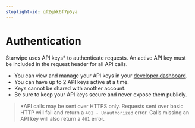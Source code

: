 ```yaml
---
stoplight-id: qf2gbk6f7p5ya
---
```


# Authentication

Starwipe uses API keys* to authenticate requests. An active API key must be included in the request header for all API calls.

- You can view and manage your API keys in your [developer dashboard](https://developer.starwipe.com/dashboard).
- You can have up to 2 API keys active at a time.
- Keys cannot be shared with another account.
- Be sure to keep your API keys secure and never expose them publicly.

<!-- theme: warning -->
> \*API calls may be sent over HTTPS only. Requests sent over basic HTTP will fail and return a `401 - Unauthorized` error. Calls missing an API key will also return a `401` error.
